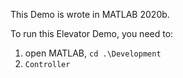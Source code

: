 This Demo is wrote in MATLAB 2020b.

To run this Elevator Demo, you need to:
1. open MATLAB, `cd .\Development`
2. `Controller`